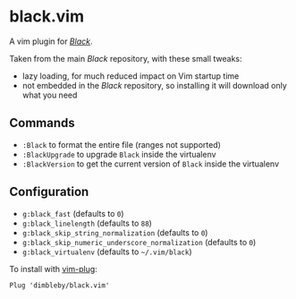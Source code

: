 # black.vim

A vim plugin for [*Black*](https://github.com/ambv/black).

Taken from the main *Black* repository, with these small tweaks:

* lazy loading, for much reduced impact on Vim startup time
* not embedded in the *Black* repository, so installing it will download only what you need

## Commands

* `:Black` to format the entire file (ranges not supported)
* `:BlackUpgrade` to upgrade `Black` inside the virtualenv
* `:BlackVersion` to get the current version of `Black` inside the virtualenv

## Configuration

* `g:black_fast` (defaults to `0`)
* `g:black_linelength` (defaults to `88`)
* `g:black_skip_string_normalization` (defaults to `0`)
* `g:black_skip_numeric_underscore_normalization` (defaults to `0`)
* `g:black_virtualenv` (defaults to `~/.vim/black`)

To install with [vim-plug](https://github.com/junegunn/vim-plug):

```
Plug 'dimbleby/black.vim'
```
